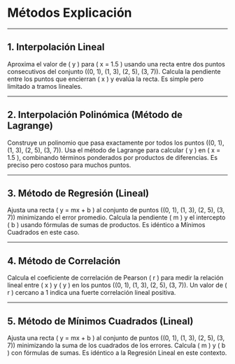 # Métodos Explicación 

---

## 1. Interpolación Lineal

Aproxima el valor de \( y \) para \( x = 1.5 \) usando una recta entre dos puntos consecutivos del conjunto \((0, 1), (1, 3), (2, 5), (3, 7)\). Calcula la pendiente entre los puntos que encierran \( x \) y evalúa la recta. Es simple pero limitado a tramos lineales.

---

## 2. Interpolación Polinómica (Método de Lagrange)

Construye un polinomio que pasa exactamente por todos los puntos \((0, 1), (1, 3), (2, 5), (3, 7)\). Usa el método de Lagrange para calcular \( y \) en \( x = 1.5 \), combinando términos ponderados por productos de diferencias. Es preciso pero costoso para muchos puntos.

---

## 3. Método de Regresión (Lineal)

Ajusta una recta \( y = mx + b \) al conjunto de puntos \((0, 1), (1, 3), (2, 5), (3, 7)\) minimizando el error promedio. Calcula la pendiente \( m \) y el intercepto \( b \) usando fórmulas de sumas de productos. Es idéntico a Mínimos Cuadrados en este caso.

---

## 4. Método de Correlación

Calcula el coeficiente de correlación de Pearson \( r \) para medir la relación lineal entre \( x \) y \( y \) en los puntos \((0, 1), (1, 3), (2, 5), (3, 7)\). Un valor de \( r \) cercano a 1 indica una fuerte correlación lineal positiva.

---

## 5. Método de Mínimos Cuadrados (Lineal)

Ajusta una recta \( y = mx + b \) al conjunto de puntos \((0, 1), (1, 3), (2, 5), (3, 7)\) minimizando la suma de los cuadrados de los errores. Calcula \( m \) y \( b \) con fórmulas de sumas. Es idéntico a la Regresión Lineal en este contexto.
